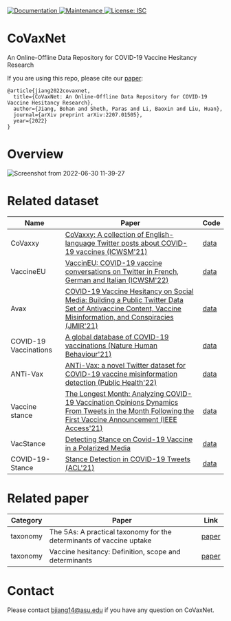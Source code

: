 <p>
  </a>
  <a href="https://github.com/Jiangbohan/CoVaxNet#readme" target="_blank">
    <img alt="Documentation" src="https://img.shields.io/badge/documentation-yes-brightgreen.svg" />
  </a>
  <a href="https://github.com/Jiangbohan/CoVaxNet/graphs/commit-activity" target="_blank">
    <img alt="Maintenance" src="https://img.shields.io/badge/Maintained%3F-yes-green.svg" />
  </a>
  <a href="https://github.com/Jiangbohan/CoVaxNet/blob/master/LICENSE" target="_blank">
    <img alt="License: ISC" src="https://img.shields.io/github/license/Jiangbohan/CoVaxNet" />
  </a>
</p>

# CoVaxNet
An Online-Offline Data Repository for COVID-19 Vaccine Hesitancy Research

If you are using this repo, please cite our [paper](https://arxiv.org/abs/2207.01505):
```
@article{jiang2022covaxnet,
  title={CoVaxNet: An Online-Offline Data Repository for COVID-19 Vaccine Hesitancy Research},
  author={Jiang, Bohan and Sheth, Paras and Li, Baoxin and Liu, Huan},
  journal={arXiv preprint arXiv:2207.01505},
  year={2022}
}
```

# Overview
![Screenshot from 2022-06-30 11-39-27](https://user-images.githubusercontent.com/32824402/176753552-24aebc9c-5e3e-4398-851e-59c9206f11b5.png)

# Related dataset
|Name|Paper|Code|
|---|---|---|
|CoVaxxy|[CoVaxxy: A collection of English-language Twitter posts about COVID-19 vaccines (ICWSM'21)](https://ojs.aaai.org/index.php/ICWSM/article/view/18122)|[data](https://github.com/osome-iu/CoVaxxy#dashboard)|
|VaccineEU|[VaccinEU: COVID-19 vaccine conversations on Twitter in French, German and Italian (ICWSM'22)](https://arxiv.org/abs/2201.06293)|[data](https://github.com/DataSciencePolimi/VaccinEU)|
|Avax|[COVID-19 Vaccine Hesitancy on Social Media: Building a Public Twitter Data Set of Antivaccine Content, Vaccine Misinformation, and Conspiracies (JMIR'21)](https://publichealth.jmir.org/2021/11/e30642)|[data](https://github.com/gmuric/avax-tweets-dataset)|
|COVID-19 Vaccinations|[A global database of COVID-19 vaccinations (Nature Human Behaviour'21)](https://www.nature.com/articles/s41562-021-01122-8)|[data](https://ourworldindata.org/covid-vaccinations)|
|ANTi-Vax|[ANTi-Vax: a novel Twitter dataset for COVID-19 vaccine misinformation detection (Public Health'22)](https://www.ncbi.nlm.nih.gov/pmc/articles/PMC8648668/)|[data](https://github.com/SakibShahriar95/ANTiVax)|
|Vaccine stance|[The Longest Month: Analyzing COVID-19 Vaccination Opinions Dynamics From Tweets in the Month Following the First Vaccine Announcement (IEEE Access'21)](https://www.scienceopen.com/document_file/aa59bd41-d616-437b-bfa7-7163938b37d9/PubMedCentral/aa59bd41-d616-437b-bfa7-7163938b37d9.pdf)|[data](https://github.com/liviucotfas/covid-19-vaccination-stance-detection)|
|VacStance|[Detecting Stance on Covid-19 Vaccine in a Polarized Media](https://academicworks.cuny.edu/cgi/viewcontent.cgi?article=5693&context=gc_etds)|[data](https://github.com/ThoughtfulMind/VacStance)|
|COVID-19-Stance|[Stance Detection in COVID-19 Tweets (ACL'21)](https://aclanthology.org/2021.acl-long.127.pdf)|[data](https://github.com/kglandt/stance-detection-in-covid-19-tweets)|

# Related paper
|Category|Paper|Link|
|---|---|---|
|taxonomy|The 5As: A practical taxonomy for the determinants of vaccine uptake|[paper](https://www.sciencedirect.com/science/article/pii/S0264410X15017466)|
|taxonomy|Vaccine hesitancy: Definition, scope and determinants|[paper](https://www.sciencedirect.com/science/article/pii/S0264410X15005009)|



# Contact
Please contact bjiang14@asu.edu if you have any question on CoVaxNet.


